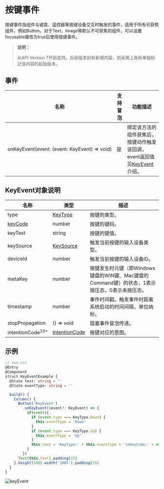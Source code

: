# 按键事件

按键事件指组件与键盘、遥控器等按键设备交互时触发的事件，适用于所有可获焦组件，例如Button。对于Text，Image等默认不可获焦的组件，可以设置focusable属性为true后使用按键事件。

>  **说明：**
>
>  从API Version 7开始支持。后续版本如有新增内容，则采用上角标单独标记该内容的起始版本。



## 事件

| 名称                                       | 支持冒泡 | 功能描述                                     |
| ---------------------------------------- | ---- | ---------------------------------------- |
| onKeyEvent(event:&nbsp;(event:&nbsp;KeyEvent)&nbsp;=&gt;&nbsp;void) | 是    | 绑定该方法的组件获焦后，按键动作触发该回调，event返回值见[KeyEvent](#keyevent对象说明)介绍。 |


## KeyEvent对象说明

| 名称                                    | 类型                                       | 描述                         |
| ------------------------------------- | ---------------------------------------- | -------------------------- |
| type                                  | [KeyType](ts-appendix-enums.md#keytype)  | 按键的类型。                     |
| [keyCode](../apis/js-apis-keycode.md#keycode) | number                                   | 按键的键码。                     |
| keyText                               | string                                   | 按键的键值。                     |
| keySource                             | [KeySource](ts-appendix-enums.md#keysource) | 触发当前按键的输入设备类型。             |
| deviceId                              | number                                   | 触发当前按键的输入设备ID。             |
| metaKey                               | number                                   | 按键发生时元键（即Windows键盘的WIN键、Mac键盘的Command键）的状态，1表示按压态，0表示未按压态。 |
| timestamp                             | number                                   | 事件时间戳。触发事件时距离系统启动的时间间隔，单位纳秒。 |
| stopPropagation                       | () => void                               | 阻塞事件冒泡传递。                  |
| intentionCode<sup>10+</sup>           | [IntentionCode](../apis/js-apis-intentioncode.md) | 按键对应的意图。        |


## 示例

```ts
// xxx.ets
@Entry
@Component
struct KeyEventExample {
  @State text: string = ''
  @State eventType: string = ''

  build() {
    Column() {
      Button('KeyEvent')
        .onKeyEvent((event?: KeyEvent) => {
          if(event){
            if (event.type === KeyType.Down) {
              this.eventType = 'Down'
            }
            if (event.type === KeyType.Up) {
              this.eventType = 'Up'
            }
            this.text = 'KeyType:' + this.eventType + '\nkeyCode:' + event.keyCode + '\nkeyText:' + event.keyText + '\nintentionCode:' + event.intentionCode
          }
        })
      Text(this.text).padding(15)
    }.height(300).width('100%').padding(35)
  }
}
```

 ![keyEvent](figures/keyEvent.gif) 
